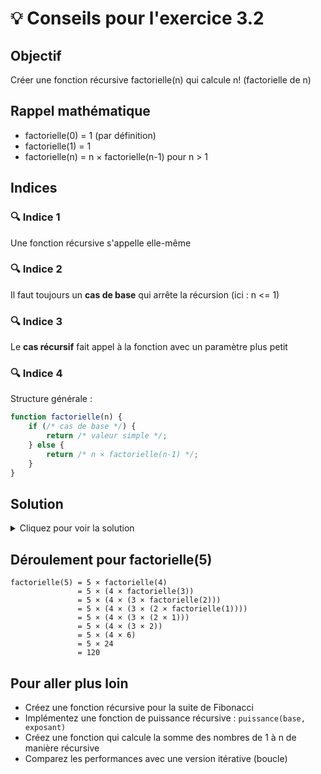# 💡 Conseils pour l'exercice 3.2

## Objectif
Créer une fonction récursive factorielle(n) qui calcule n! (factorielle de n)

## Rappel mathématique
- factorielle(0) = 1 (par définition)
- factorielle(1) = 1
- factorielle(n) = n × factorielle(n-1) pour n > 1

## Indices

### 🔍 Indice 1
Une fonction récursive s'appelle elle-même

### 🔍 Indice 2
Il faut toujours un **cas de base** qui arrête la récursion (ici : n <= 1)

### 🔍 Indice 3
Le **cas récursif** fait appel à la fonction avec un paramètre plus petit

### 🔍 Indice 4
Structure générale :
```javascript
function factorielle(n) {
    if (/* cas de base */) {
        return /* valeur simple */;
    } else {
        return /* n × factorielle(n-1) */;
    }
}
```

## Solution
<details>
<summary>Cliquez pour voir la solution</summary>

```javascript
function factorielle(n) {
    // Cas de base : arrêter la récursion
    if (n <= 1) {
        return 1;
    }
    
    // Cas récursif : n × factorielle(n-1)
    return n * factorielle(n - 1);
}

// Version plus explicite :
function factorielle(n) {
    if (n === 0 || n === 1) {
        return 1;
    } else {
        return n * factorielle(n - 1);
    }
}
```

</details>

## Déroulement pour factorielle(5)
```
factorielle(5) = 5 × factorielle(4)
               = 5 × (4 × factorielle(3))
               = 5 × (4 × (3 × factorielle(2)))
               = 5 × (4 × (3 × (2 × factorielle(1))))
               = 5 × (4 × (3 × (2 × 1)))
               = 5 × (4 × (3 × 2))
               = 5 × (4 × 6)
               = 5 × 24
               = 120
```

## Pour aller plus loin
- Créez une fonction récursive pour la suite de Fibonacci
- Implémentez une fonction de puissance récursive : `puissance(base, exposant)`
- Créez une fonction qui calcule la somme des nombres de 1 à n de manière récursive
- Comparez les performances avec une version itérative (boucle)
